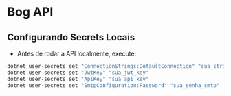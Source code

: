# Bog API

## Configurando Secrets Locais

 - Antes de rodar a API localmente, execute:

```bash
dotnet user-secrets set "ConnectionStrings:DefaultConnection" "sua_string_conexao"
dotnet user-secrets set "JwtKey" "sua_jwt_key"
dotnet user-secrets set "ApiKey" "sua_api_key"
dotnet user-secrets set "SmtpConfiguration:Password" "sua_senha_smtp"
```